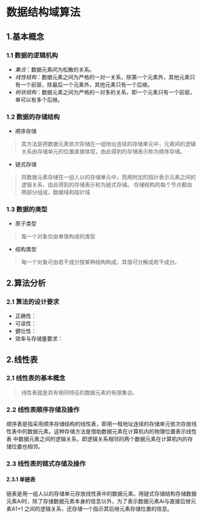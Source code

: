 # 数据结构域算法
## 1.基本概念
### 1.1 数据的逻辑机构
+ *集合*：数据元素间为松散的关系。
+ *线性结构*：数据元素之间为严格的一对一关系，除第一个元素外，其他元素只有一个前驱，除最后一个元素外，其他元素只有一个后继。
+ *树状结构*：数据元素之间为严格的一对多的关系，即一个元素只有一个前驱，单可以有多个后继。

### 1.2 数据的存储结构
+ 顺序存储
> 其方法是把数据元素依次存储在一组地址连续的存储单元中，元素间的逻辑关系由存储单元的位置直接体现，由此得到的存储表示称为顺序存储。
+ 链式存储
> 将数据元素存储在一组人以的存储单元中，而用附加的指针表示元素之间的逻辑关系，由此得到的存储表示称为链式存储。
存储结构的每个节点都由两部分组成，数据域和指针域

### 1.3 数据的类型
+ 原子类型
> 每一个对象仅由单值构成的类型
+ 结构类型
> 每一个对象可由若干成分按某种结构构成，其值可分解成若干成分。

## 2.算法分析
### 2.1 算法的设计要求
+ 正确性：
+ 可读性：
+ 健壮性：
+ 效率与存储量要求： 

## 2.线性表
### 2.1 线性表的基本概念
> 线性表就是具有相同特征的数据元素的有限集合。 

### 2.2 线性表顺序存储及操作
  顺序表是指采用顺序存储结构的线性表，即用一租地址连续的存储单元依次存放线性表中的数据元素。这种存储方法是借助数据元素在计算机内的物理位置表示线性表
中数据元素之间的逻辑关系，即逻辑关系相邻的两个数据元素在计算机内的存储位置也相邻。

### 2.3 线性表的链式存储及操作
#### 2.3.1 单链表
链表是用一组人以的存储单元存放线性表中的数据元素。用链式存储结构存储数据元素Ai时，除了存储数据元素本身的信息以外，为了表示数据元素Ai与直接后继元素A1+1
之间的逻辑关系，还存储一个指示其后继元素存储位置的信息。



